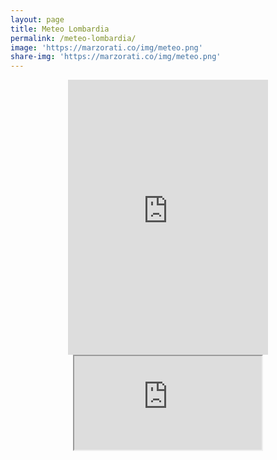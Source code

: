 ```yaml
---
layout: page
title: Meteo Lombardia
permalink: /meteo-lombardia/
image: 'https://marzorati.co/img/meteo.png'
share-img: 'https://marzorati.co/img/meteo.png'
---
```

<center><iframe src="https://astrogeo.va.it/meteo/widget/widget.php?colore=blu&temperatura=true" style="width:320px;height:440px; border:none"></iframe></center>

<center><iframe src="https://astrogeo.va.it/meteo/widget/widget.php?colore=blu&temperatura=true"></iframe></center>